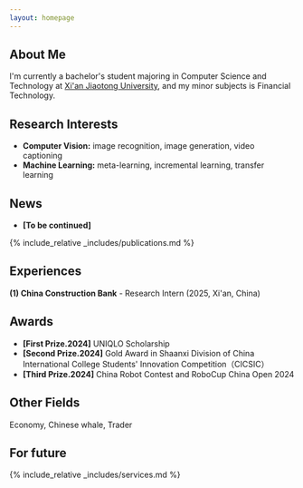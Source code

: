 ```yaml
---
layout: homepage
---
```


## About Me

I'm currently a bachelor's student majoring in Computer Science and Technology at <a href="https://www.xjtu.edu.cn/" target="_blank">Xi'an Jiaotong University</a>, and my minor subjects is Financial Technology.

## Research Interests

- **Computer Vision:** image recognition, image generation, video captioning
- **Machine Learning:** meta-learning, incremental learning, transfer learning

## News

- **[To be continued]** 

{% include_relative _includes/publications.md %}

## Experiences

**(1) China Construction Bank** - Research Intern (2025, Xi'an, China)


## Awards
- **[First Prize.2024]** UNIQLO Scholarship
- **[Second Prize.2024]** Gold Award in Shaanxi Division of China International College Students' Innovation Competition（CICSIC）
- **[Third Prize.2024]** China Robot Contest and RoboCup China Open 2024

## Other Fields
Economy, Chinese whale, Trader

## For future
{% include_relative _includes/services.md %}
